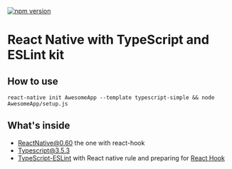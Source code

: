 [![npm version](https://badge.fury.io/js/react-native-template-typescript-simple.svg)](https://badge.fury.io/js/react-native-template-typescript-simple)

# React Native with TypeScript and ESLint kit

## How to use

```
react-native init AwesomeApp --template typescript-simple && node AwesomeApp/setup.js
```

## What's inside

- ReactNative@0.60 the one with react-hook
- Typescript@3.5.3
- [TypeScript-ESLint](https://github.com/typescript-eslint/typescript-eslint) with React native rule and preparing for [React Hook](https://www.npmjs.com/package/eslint-plugin-react-hooks)

